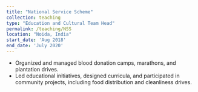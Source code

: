 ```yaml
---
title: "National Service Scheme"
collection: teaching
type: "Education and Cultural Team Head"
permalink: /teaching/NSS
location: "Noida, India"
start_date: 'Aug 2018'
end_date: 'July 2020'
---
```


  * Organized and managed blood donation camps, marathons, and plantation drives.
  * Led educational initiatives, designed curricula, and participated in community projects, including food distribution and cleanliness drives.
